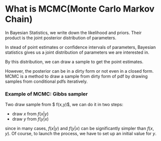 # What is MCMC(Monte Carlo Markov Chain)



In Bayesian Statistics, we write down the likelihood and priors. Their product is the joint posterior distribution of parameters.

In stead of point estimates or confidence intervals of parameters, Bayesian statistics gives us a joint distribution of parameters we are interested in.

By this distribution, we can draw a sample to get the point estimates.

However, the posterior can be in a dirty form or not even in a closed form. MCMC is a method to draw a sample from dirty form of pdf by drawing samples from conditional pdfs iteratively.



### Example of MCMC: Gibbs sampler

Two draw sample from $ f(x,y)$, we can do it in two steps:

- draw $x$ from $f(x|y)$ 
- draw $y$ from $f(y|x)$

since in many cases, $f(x|y)$ and $f(y|x)$ can be significantly simpler than $f(x, y)$. Of course, to launch the process, we have to set up an initial value for $y$.



